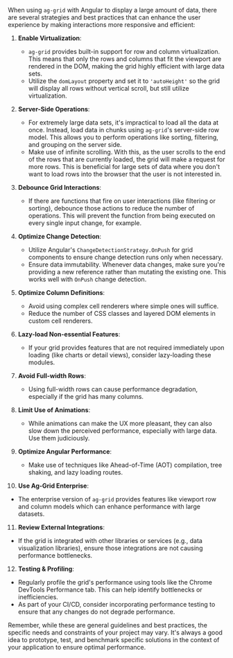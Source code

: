 When using `ag-grid` with Angular to display a large amount of data, there are several strategies and best practices that can enhance the user experience by making interactions more responsive and efficient:

1. **Enable Virtualization**:
   - `ag-grid` provides built-in support for row and column virtualization. This means that only the rows and columns that fit the viewport are rendered in the DOM, making the grid highly efficient with large data sets.
   - Utilize the `domLayout` property and set it to `'autoHeight'` so the grid will display all rows without vertical scroll, but still utilize virtualization.
   
2. **Server-Side Operations**:
   - For extremely large data sets, it's impractical to load all the data at once. Instead, load data in chunks using `ag-grid`'s server-side row model. This allows you to perform operations like sorting, filtering, and grouping on the server side.
   - Make use of infinite scrolling. With this, as the user scrolls to the end of the rows that are currently loaded, the grid will make a request for more rows. This is beneficial for large sets of data where you don't want to load rows into the browser that the user is not interested in.

3. **Debounce Grid Interactions**:
   - If there are functions that fire on user interactions (like filtering or sorting), debounce those actions to reduce the number of operations. This will prevent the function from being executed on every single input change, for example.

4. **Optimize Change Detection**:
   - Utilize Angular's `ChangeDetectionStrategy.OnPush` for grid components to ensure change detection runs only when necessary.
   - Ensure data immutability. Whenever data changes, make sure you're providing a new reference rather than mutating the existing one. This works well with `OnPush` change detection.

5. **Optimize Column Definitions**:
   - Avoid using complex cell renderers where simple ones will suffice.
   - Reduce the number of CSS classes and layered DOM elements in custom cell renderers.
   
6. **Lazy-load Non-essential Features**:
   - If your grid provides features that are not required immediately upon loading (like charts or detail views), consider lazy-loading these modules.

7. **Avoid Full-width Rows**:
   - Using full-width rows can cause performance degradation, especially if the grid has many columns.

8. **Limit Use of Animations**:
   - While animations can make the UX more pleasant, they can also slow down the perceived performance, especially with large data. Use them judiciously.

9. **Optimize Angular Performance**:
   - Make use of techniques like Ahead-of-Time (AOT) compilation, tree shaking, and lazy loading routes.
   
10. **Use Ag-Grid Enterprise**:
   - The enterprise version of `ag-grid` provides features like viewport row and column models which can enhance performance with large datasets.

11. **Review External Integrations**:
   - If the grid is integrated with other libraries or services (e.g., data visualization libraries), ensure those integrations are not causing performance bottlenecks.

12. **Testing & Profiling**:
   - Regularly profile the grid's performance using tools like the Chrome DevTools Performance tab. This can help identify bottlenecks or inefficiencies.
   - As part of your CI/CD, consider incorporating performance testing to ensure that any changes do not degrade performance.

Remember, while these are general guidelines and best practices, the specific needs and constraints of your project may vary. It's always a good idea to prototype, test, and benchmark specific solutions in the context of your application to ensure optimal performance.